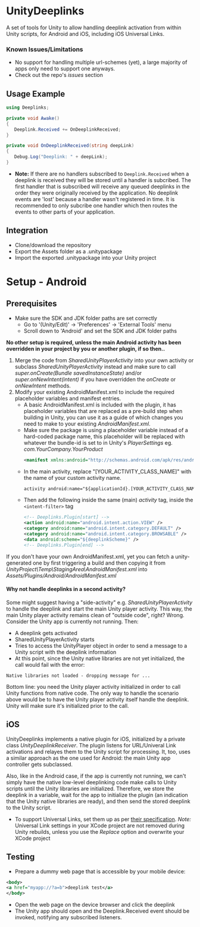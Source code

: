 # UnityDeeplinks
A set of tools for Unity to allow handling deeplink activation from within Unity scripts, for Android and iOS, including iOS Universal Links.
### Known Issues/Limitations
* No support for handling multiple url-schemes (yet), a large majority of apps only need to support one anyways.
* Check out the repo's *issues* section
## Usage Example
 ```cs
 using Deeplinks;
 
 private void Awake() 
 {
    Deeplink.Received += OnDeeplinkReceived;
 }
 
 private void OnDeeplinkReceived(string deepLink)
 {
    Debug.Log("Deeplink: " + deepLink);
 }
 ```
 * **Note:** If there are no handlers subscribed to `Deeplink.Received` when a deeplink is received they will be stored until a handler is subcribed. The first handler that is subscribed will receive any queued deeplinks in the order they were originally received by the application. No deeplink events are 'lost' because a handler wasn't registered in time. It is recommended to only subcribe one handler which then routes the events to other parts of your application. 
## Integration
* Clone/download the repository
* Export the Assets folder as a .unitypackage
* Import the exported .unitypackage into your Unity project

# Setup - Android
## Prerequisites
* Make sure the SDK and JDK folder paths are set correctly
  * Go to '(Unity/Edit)' -> 'Preferences' -> 'External Tools' menu
  * Scroll down to 'Android' and set the SDK and JDK folder paths

**No other setup is required, unless the main Android activity has been overridden in your project by you or another plugin, if so then..**
1. Merge the code from _SharedUnityPlayerActivity_ into your own activity or
subclass _SharedUnityPlayerActivity_ instead and make sure to call *super.onCreate(Bundle savedInstanceState)* and/or _super.onNewIntent(intent)_ if you have overridden the _onCreate_ or _onNewIntent_ methods.
2. Modify your existing AndroidManifest.xml to include the required placeholder variables and manifest entries. 
    + A basic AndroidManifest.xml is included with the plugin, it has placeholder variables that are replaced as a pre-build step when building in Unity, you can use it as a guide of which changes you need to make to your existing _AndroidManifest.xml_.
    + Make sure the package is using a placeholder variable instead of a hard-coded package name, this placeholder will be replaced with whatever the bundle-id is set to in Unity's _PlayerSettings_ eg. _com.YourCompany.YourProduct_ 
      ```xml 
      <manifest xmlns:android="http://schemas.android.com/apk/res/android" package="${applicationId}" ...
      ```
    + In the main activity, replace "[YOUR_ACTIVITY_CLASS_NAME]" with the name of your custom activity name.
      ```xml
      activity android:name="${applicationId}.[YOUR_ACTIVITY_CLASS_NAME]" ...
      ```
     + Then add the following inside the same (main) *activity* tag, inside the `<intent-filter>` tag
       ```xml
       <!-- Deeplinks.Plugin[start] -->
       <action android:name="android.intent.action.VIEW" />
       <category android:name="android.intent.category.DEFAULT" />
       <category android:name="android.intent.category.BROWSABLE" />
       <data android:scheme="${deeplinkScheme}" />
       <!-- Deeplinks.Plugin[end] -->
       ```
If you don't have your own AndroidManifest.xml, yet you can fetch a unity-generated one by first triggering a build and then copying it from *UnityProject\Temp\StagingArea\AndroidManifest.xml* into *Assets/Plugins/Android/AndroidManifest.xml*

#### Why not handle deeplinks in a second activity?
Some might suggest having a "side-activity" e.g. *SharedUnityPlayerActivity* to handle the deeplink and start the main Unity player activity. This way, the main Unity player activity remains clean of "outside code", right? Wrong. Consider the Unity app is currently not running. Then:
* A deeplink gets activated
* SharedUnityPlayerActivity starts
* Tries to access the UnityPlayer object in order to send a message to a Unity script with the deeplink information
* At this point, since the Unity native libraries are not yet initialized, the call would fail with the error:
 ```
 Native libraries not loaded - dropping message for ...
 ```
Bottom line: you need the Unity player activity initialized in order to call Unity functions from native code. The only way to handle the scenario above would be to have the Unity player activity itself handle the deeplink. Unity will make sure it's initialized prior to the call.

## iOS
UnityDeeplinks implements a native plugin for iOS, initialized by a private class *UnityDeeplinkReceiver*. The plugin listens for URL/Univeral Link activations and relayes them to the Unity script for processing. It, too, uses a similar approach as the one used for Android: the main Unity app controller gets subclassed.

Also, like in the Android case, if the app is currently not running, we can't simply have the native low-level deeplinking code make calls to Unity scripts until the Unity libraries are initialized. Therefore, we store the deeplink in a variable, wait for the app to initialize the plugin (an indication that the Unity native libraries are ready), and then send the stored deeplink to the Unity script.

* To support Universal Links, set them up as per [their specification](https://developer.apple.com/library/content/documentation/General/Conceptual/AppSearch/UniversalLinks.html). *Note:* Universal Link settings in your XCode project are not removed during Unity rebuilds, unless you use the *Replace* option and overwrite your XCode project

## Testing

* Prepare a dummy web page that is accessible by your mobile device:

 ```xml
 <body>
 <a href="myapp://?a=b">deeplink test</a>
 </body>
 ```

* Open the web page on the device browser and click the deeplink
* The Unity app should open and the Deeplink.Received event should be invoked, notifying any subscribed listeners.
